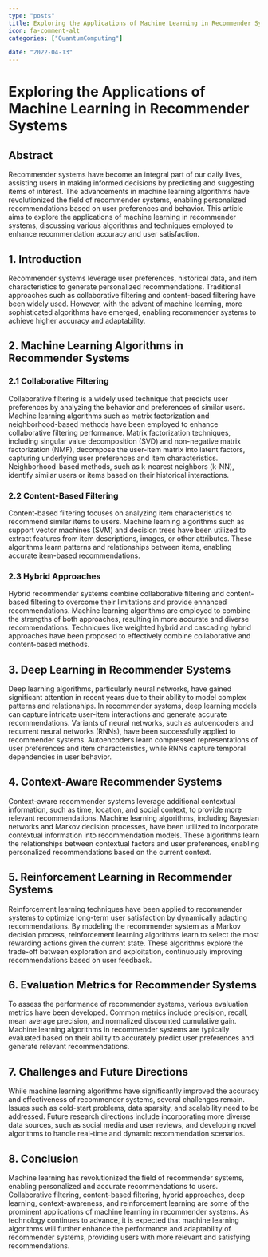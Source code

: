 ```yaml
---
type: "posts"
title: Exploring the Applications of Machine Learning in Recommender Systems
icon: fa-comment-alt
categories: ["QuantumComputing"]

date: "2022-04-13"
---
```




# Exploring the Applications of Machine Learning in Recommender Systems

## Abstract
Recommender systems have become an integral part of our daily lives, assisting users in making informed decisions by predicting and suggesting items of interest. The advancements in machine learning algorithms have revolutionized the field of recommender systems, enabling personalized recommendations based on user preferences and behavior. This article aims to explore the applications of machine learning in recommender systems, discussing various algorithms and techniques employed to enhance recommendation accuracy and user satisfaction.

## 1. Introduction
Recommender systems leverage user preferences, historical data, and item characteristics to generate personalized recommendations. Traditional approaches such as collaborative filtering and content-based filtering have been widely used. However, with the advent of machine learning, more sophisticated algorithms have emerged, enabling recommender systems to achieve higher accuracy and adaptability.

## 2. Machine Learning Algorithms in Recommender Systems
### 2.1 Collaborative Filtering
Collaborative filtering is a widely used technique that predicts user preferences by analyzing the behavior and preferences of similar users. Machine learning algorithms such as matrix factorization and neighborhood-based methods have been employed to enhance collaborative filtering performance. Matrix factorization techniques, including singular value decomposition (SVD) and non-negative matrix factorization (NMF), decompose the user-item matrix into latent factors, capturing underlying user preferences and item characteristics. Neighborhood-based methods, such as k-nearest neighbors (k-NN), identify similar users or items based on their historical interactions.

### 2.2 Content-Based Filtering
Content-based filtering focuses on analyzing item characteristics to recommend similar items to users. Machine learning algorithms such as support vector machines (SVM) and decision trees have been utilized to extract features from item descriptions, images, or other attributes. These algorithms learn patterns and relationships between items, enabling accurate item-based recommendations.

### 2.3 Hybrid Approaches
Hybrid recommender systems combine collaborative filtering and content-based filtering to overcome their limitations and provide enhanced recommendations. Machine learning algorithms are employed to combine the strengths of both approaches, resulting in more accurate and diverse recommendations. Techniques like weighted hybrid and cascading hybrid approaches have been proposed to effectively combine collaborative and content-based methods.

## 3. Deep Learning in Recommender Systems
Deep learning algorithms, particularly neural networks, have gained significant attention in recent years due to their ability to model complex patterns and relationships. In recommender systems, deep learning models can capture intricate user-item interactions and generate accurate recommendations. Variants of neural networks, such as autoencoders and recurrent neural networks (RNNs), have been successfully applied to recommender systems. Autoencoders learn compressed representations of user preferences and item characteristics, while RNNs capture temporal dependencies in user behavior.

## 4. Context-Aware Recommender Systems
Context-aware recommender systems leverage additional contextual information, such as time, location, and social context, to provide more relevant recommendations. Machine learning algorithms, including Bayesian networks and Markov decision processes, have been utilized to incorporate contextual information into recommendation models. These algorithms learn the relationships between contextual factors and user preferences, enabling personalized recommendations based on the current context.

## 5. Reinforcement Learning in Recommender Systems
Reinforcement learning techniques have been applied to recommender systems to optimize long-term user satisfaction by dynamically adapting recommendations. By modeling the recommender system as a Markov decision process, reinforcement learning algorithms learn to select the most rewarding actions given the current state. These algorithms explore the trade-off between exploration and exploitation, continuously improving recommendations based on user feedback.

## 6. Evaluation Metrics for Recommender Systems
To assess the performance of recommender systems, various evaluation metrics have been developed. Common metrics include precision, recall, mean average precision, and normalized discounted cumulative gain. Machine learning algorithms in recommender systems are typically evaluated based on their ability to accurately predict user preferences and generate relevant recommendations.

## 7. Challenges and Future Directions
While machine learning algorithms have significantly improved the accuracy and effectiveness of recommender systems, several challenges remain. Issues such as cold-start problems, data sparsity, and scalability need to be addressed. Future research directions include incorporating more diverse data sources, such as social media and user reviews, and developing novel algorithms to handle real-time and dynamic recommendation scenarios.

## 8. Conclusion
Machine learning has revolutionized the field of recommender systems, enabling personalized and accurate recommendations to users. Collaborative filtering, content-based filtering, hybrid approaches, deep learning, context-awareness, and reinforcement learning are some of the prominent applications of machine learning in recommender systems. As technology continues to advance, it is expected that machine learning algorithms will further enhance the performance and adaptability of recommender systems, providing users with more relevant and satisfying recommendations.